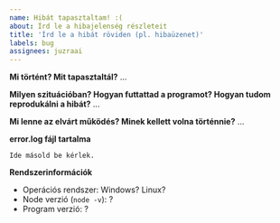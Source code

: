 ```yaml
---
name: Hibát tapasztaltam! :(
about: Írd le a hibajelenség részleteit
title: 'Írd le a hibát röviden (pl. hibaüzenet)'
labels: bug
assignees: juzraai
---
```


**Mi történt? Mit tapasztaltál?**
...

**Milyen szituációban? Hogyan futtattad a programot? Hogyan tudom reprodukálni a hibát?**
...

**Mi lenne az elvárt működés? Minek kellett volna történnie?**
...

**error.log fájl tartalma**

```
Ide másold be kérlek.
```

**Rendszerinformációk**

-   Operációs rendszer: Windows? Linux?
-   Node verzió (`node -v`): ?
-   Program verzió: ?
